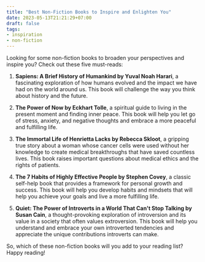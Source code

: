 ```yaml
---
title: "Best Non-Fiction Books to Inspire and Enlighten You"
date: 2023-05-13T21:21:29+07:00
draft: false
tags:
- inspiration
- non-fiction
---
```


Looking for some non-fiction books to broaden your perspectives and inspire you? Check out these five must-reads:

1. **Sapiens: A Brief History of Humankind by Yuval Noah Harari**, a fascinating exploration of how humans evolved and the impact we have had on the world around us. This book will challenge the way you think about history and the future.

2. **The Power of Now by Eckhart Tolle**, a spiritual guide to living in the present moment and finding inner peace. This book will help you let go of stress, anxiety, and negative thoughts and embrace a more peaceful and fulfilling life.

3. **The Immortal Life of Henrietta Lacks by Rebecca Skloot**, a gripping true story about a woman whose cancer cells were used without her knowledge to create medical breakthroughs that have saved countless lives. This book raises important questions about medical ethics and the rights of patients.

4. **The 7 Habits of Highly Effective People by Stephen Covey**, a classic self-help book that provides a framework for personal growth and success. This book will help you develop habits and mindsets that will help you achieve your goals and live a more fulfilling life.

5. **Quiet: The Power of Introverts in a World That Can't Stop Talking by Susan Cain**, a thought-provoking exploration of introversion and its value in a society that often values extroversion. This book will help you understand and embrace your own introverted tendencies and appreciate the unique contributions introverts can make.

So, which of these non-fiction books will you add to your reading list? Happy reading!
